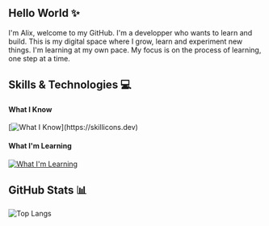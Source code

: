 ## Hello World ✨
I'm Alix, welcome to my GitHub. I'm a developper who wants to learn and build. This is my digital space where I grow, learn and experiment new things. I'm learning at my own pace. My focus is on the process of learning, one step at a time.

## Skills & Technologies 💻
#### What I Know
[![What I Know](https://skillicons.dev/icons?i=androidstudio,css,git,github,gitlab,html,java,js,linux,mysql,php,py,vscode,)](https://skillicons.dev)
#### What I'm Learning
[![What I'm Learning](https://skillicons.dev/icons?i=blender,discordjs,electron,figma,nodejs)](https://skillicons.dev)

## GitHub Stats 📊
![Top Langs](https://github-readme-stats.vercel.app/api/top-langs/?username=PommeChxrry&layout=compact&theme=nord)
